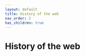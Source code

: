 ```yaml
---
layout: default
title: History of the web
nav_order: 2
has_children: true
---
```



# History of the web